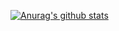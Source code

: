 [![Anurag's github stats](https://github-readme-stats.vercel.app/api?username=wrakc)](https://github.com/anuraghazra/github-readme-stats)
